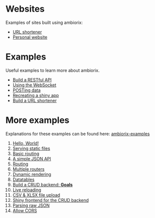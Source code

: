 # Websites  

Examples of sites built using ambiorix:

- [URL shortener](https://rrr.is/)
- [Personal website](https://mwavu.com/)

# Examples

Useful examples to learn more about ambiorix.

- [Build a RESTful API](/docs/examples/api)
- [Using the WebSocket](/docs/examples/input)
- [POSTing data](/docs/examples/post)
- [Recreating a shiny app](/docs/examples/shiny)
- [Build a URL shortener](/docs/examples/shortener)

# More examples

Explanations for these examples can be found here: [ambiorix-examples](https://kennedymwavu.github.io/ambiorix-examples/)
 
1. [Hello, World!](https://github.com/kennedymwavu/ambiorix-examples/tree/main/01_hello_world)
1. [Serving static files](https://github.com/kennedymwavu/ambiorix-examples/tree/main/02_static_files)
1. [Basic routing](https://github.com/kennedymwavu/ambiorix-examples/tree/main/03_basic_routing)
1. [A simple JSON API](https://github.com/kennedymwavu/ambiorix-examples/tree/main/04_simple_json_api)
1. [Routing](https://github.com/kennedymwavu/ambiorix-examples/tree/main/05_router)
1. [Multiple routers](https://github.com/kennedymwavu/ambiorix-examples/tree/main/06_multi_router)
1. [Dynamic rendering](https://github.com/kennedymwavu/ambiorix-examples/tree/main/07_dynamic_rendering)
1. [Datatables](https://github.com/kennedymwavu/ambiorix-examples/tree/main/08_datatables)
1. [Build a CRUD backend: **Goals**](https://github.com/kennedymwavu/ambiorix-examples/tree/main/09_goals)
1. [Live reloading](https://github.com/kennedymwavu/ambiorix-examples/tree/main/10_live_reloading)
1. [CSV & XLSX file upload](https://github.com/kennedymwavu/ambiorix-examples/tree/main/11_csv_xlsx_upload)
1. [Shiny frontend for the CRUD backend](https://github.com/kennedymwavu/ambiorix-examples/tree/main/12_shiny_frontend_for_09_goals)
1. [Parsing raw JSON](https://github.com/kennedymwavu/ambiorix-examples/tree/main/13_parse_raw_json)
1. [Allow CORS](https://github.com/kennedymwavu/ambiorix-examples/tree/main/14_cors)

